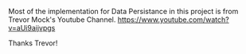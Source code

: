 Most of the implementation for Data Persistance in this project is from Trevor Mock's Youtube Channel. https://www.youtube.com/watch?v=aUi9aijvpgs

Thanks Trevor!
